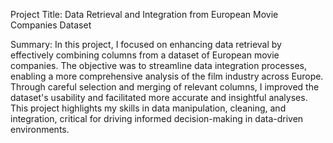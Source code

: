 Project Title: Data Retrieval and Integration from European Movie Companies Dataset

Summary: In this project, I focused on enhancing data retrieval by effectively combining columns from a
dataset of European movie companies. The objective was to streamline data integration processes,
enabling a more comprehensive analysis of the film industry across Europe. Through careful selection
and merging of relevant columns, I improved the dataset's usability and facilitated more accurate and
insightful analyses. This project highlights my skills in data manipulation, cleaning, and integration,
critical for driving informed decision-making in data-driven environments.
